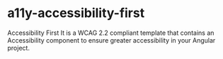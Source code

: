 # a11y-accessibility-first
Accessibility First It is a WCAG 2.2 compliant template that contains an Accessibility component to ensure greater accessibility in your Angular project.
